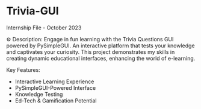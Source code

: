 # Trivia-GUI
Internship File - October 2023

⚙️ Description:
Engage in fun learning with the Trivia Questions GUI powered by PySimpleGUI. An interactive platform that tests your knowledge and captivates your curiosity. This project demonstrates my skills in creating dynamic educational interfaces, enhancing the world of e-learning.

Key Features:
- Interactive Learning Experience
- PySimpleGUI-Powered Interface
- Knowledge Testing
- Ed-Tech & Gamification Potential
